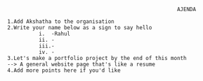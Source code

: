                                                             AJENDA
                                                    
      1.Add Akshatha to the organisation
      2.Write your name below as a sign to say hello
                i.  -Rahul
                ii. -
                iii.-
                iv. -
      3.Let's make a portfolio project by the end of this month
      --> A general website page that's like a resume
      4.Add more points here if you'd like
